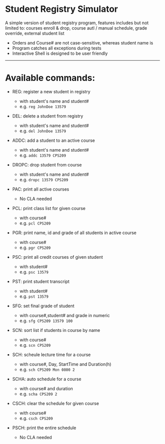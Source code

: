 # Student Registry Simulator
A simple version of student registry program, features includes but not limited to: courses enroll & drop, course autl / manual schedule, grade override, external student list
- Orders and Course# are not case-sensitive, whereas student name is
- Program catches all exceptions during tests
- Interactive Shell is designed to be user friendly

----

# Available commands:
- REG: register a new student in registry
    * with student's name and student#
    * e.g. `reg JohnDoe 13579`

- DEL: delete a student from registry
    * with student's name and student#
    * e.g. `del JohnDoe 13579`

- ADDC: add a student to an active course
    * with student's name and student#
    * e.g. `addc 13579 CPS209`

- DROPC: drop student from course
    * with student's name and student#
    * e.g. `dropc 13579 CPS209`

- PAC: print all active courses
    * No CLA needed

- PCL: print class list for given course
    * with course#
    * e.g. `pcl CPS209`

- PGR: print name, id and grade of all students in active course
    * with course#
    * e.g. `pgr CPS209`

- PSC: print all credit courses of given student
    * with student#
    * e.g. `psc 13579`

- PST: print student transcript
    * with student#
    * e.g. `pst 13579`

- SFG: set final grade of student
    * with course#,student# and grade in numeric
    * e.g. `sfg CPS209 13579 100`

- SCN: sort list if students in course by name
    * with course#
    * e.g. `scn CPS209`

- SCH: scheule lecture time for a course
    * with course#, Day, StartTime and Duration(h)
    * e.g. `sch CPS209 Mon 0800 2`

- SCHA: auto schedule for a course
    * with course# and duration
    * e.g. `scha CPS209 2`

- CSCH: clear the schedule for given course
    * with course#
    * e.g. `csch CPS209`

- PSCH: print the entire schedule
    * No CLA needed
